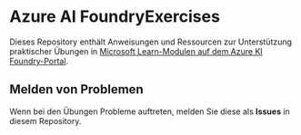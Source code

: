 # Azure AI FoundryExercises

Dieses Repository enthält Anweisungen und Ressourcen zur Unterstützung praktischer Übungen in [Microsoft Learn-Modulen auf dem Azure KI Foundry-Portal](https://learn.microsoft.com/en-us/training/paths/create-custom-copilots-ai-studio/).

## Melden von Problemen

Wenn bei den Übungen Probleme auftreten, melden Sie diese als **Issues** in diesem Repository.
